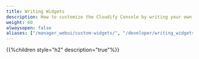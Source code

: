 ```yaml
---
title: Writing Widgets
description: How to customize the Cloudify Console by writing your own widgets
weight: 60
alwaysopen: false
aliases: ["/manager_webui/custom-widgets/", "/developer/writing_widgets/", "/developer/writing_widgets/custom-widgets/"]
---
```


{{%children style="h2" description="true"%}}
